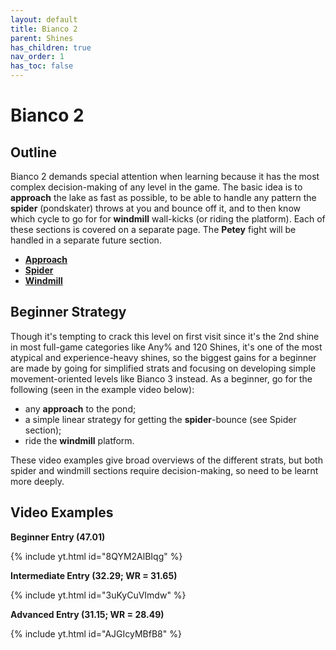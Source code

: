 ```yaml
---
layout: default
title: Bianco 2
parent: Shines
has_children: true
nav_order: 1
has_toc: false
---
```

# Bianco 2

## Outline
Bianco 2 demands special attention when learning because it has the most complex decision-making of any level in the game. The basic idea is to **approach** the lake as fast as possible, to be able to handle any pattern the **spider** (pondskater) throws at you and bounce off it, and to then know which cycle to go for for **windmill** wall-kicks (or riding the platform). Each of these sections is covered on a separate page. The **Petey** fight will be handled in a separate future section.
* [**Approach**](b2/approach)
* [**Spider**](b2/spider)
* [**Windmill**](b2/windmill)

## Beginner Strategy
Though it's tempting to crack this level on first visit since it's the 2nd shine in most full-game categories like Any% and 120 Shines, it's one of the most atypical and experience-heavy shines, so the biggest gains for a beginner are made by going for simplified strats and focusing on developing simple movement-oriented levels like Bianco 3 instead. As a beginner, go for the following (seen in the example video below):
* any **approach** to the pond;
* a simple linear strategy for getting the **spider**-bounce (see Spider section);
* ride the **windmill** platform.

These video examples give broad overviews of the different strats, but both spider and windmill sections require decision-making, so need to be learnt more deeply.

## Video Examples

**Beginner Entry (47.01)**

{% include yt.html id="8QYM2AlBIqg" %}

**Intermediate Entry (32.29; WR = 31.65)**

{% include yt.html id="3uKyCuVImdw" %}

**Advanced Entry (31.15; WR = 28.49)**

{% include yt.html id="AJGIcyMBfB8" %}

